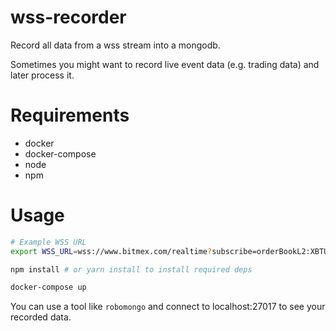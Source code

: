 # wss-recorder
Record all data from a wss stream into a mongodb.

Sometimes you might want to record live event data (e.g. trading data) and later process it.

# Requirements

* docker
* docker-compose
* node
* npm

# Usage

```bash
# Example WSS URL
export WSS_URL=wss://www.bitmex.com/realtime?subscribe=orderBookL2:XBTUSD,quote:XBTUSD,trade:XBTUSD

npm install # or yarn install to install required deps

docker-compose up
```

You can use a tool like `robomongo` and connect to localhost:27017 to see your recorded data.
